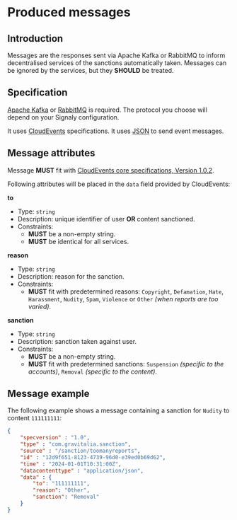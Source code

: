 # Produced messages

## Introduction

Messages are the responses sent via Apache Kafka or RabbitMQ to inform decentralised services of the sanctions automatically taken. Messages can be ignored by the services, but they **SHOULD** be treated.

## Specification

[Apache Kafka](https://kafka.apache.org/) or [RabbitMQ](https://www.rabbitmq.com/) is required. The protocol you choose will depend on your Signaly configuration.

It uses [CloudEvents](https://cloudevents.io/) specifications. It uses [JSON](https://www.json.org/) to send event messages.

## Message attributes

Message **MUST** fit with [CloudEvents core specifications, Version 1.0.2](https://github.com/cloudevents/spec/blob/v1.0.2/cloudevents/spec.md).

Following attributes will be placed in the `data` field provided by CloudEvents:

**to**
* Type: `string`
* Description: unique identifier of user **OR** content sanctioned.
* Constraints:
  * **MUST** be a non-empty string.
  * **MUST** be identical for all services.

**reason**
* Type: `string`
* Description: reason for the sanction.
* Constraints:
  * **MUST** fit with predetermined reasons: `Copyright`, `Defamation`, `Hate`, `Harassment`, `Nudity`, `Spam`, `Violence` or `Other` *(when reports are too varied)*.

**sanction**
* Type: `string`
* Description: sanction taken against user.
* Constraints:
  * **MUST** be a non-empty string.
  * **MUST** fit with predetermined sanctions: `Suspension` *(specific to the accounts)*, `Removal` *(specific to the content)*.

## Message example
The following example shows a message containing a sanction for `Nudity` to content `111111111`:
```json
{
    "specversion" : "1.0",
    "type" : "com.gravitalia.sanction",
    "source" : "/sanction/toomanyreports",
    "id" : "12d9f651-8123-4739-96d0-e39ed0b69d62",
    "time" : "2024-01-01T10:31:00Z",
    "datacontenttype" : "application/json",
    "data" : {
        "to": "111111111",
        "reason": "Other",
        "sanction": "Removal"
    }
}
```
